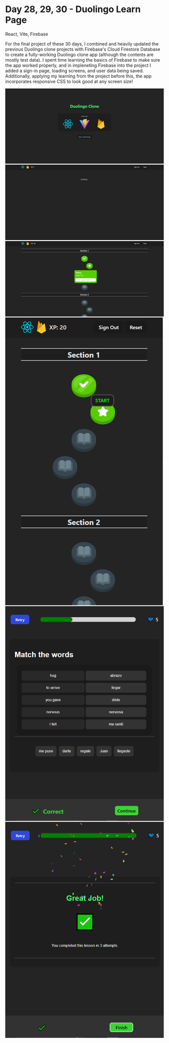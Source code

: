 # Day 28, 29, 30 - Duolingo Learn Page

React, Vite, Firebase

For the final project of these 30 days, I combined and heavily updated the previous Duolingo clone projects with Firebase's Cloud Firestore Database to create a fully-working Duolingo clone app (although the contents are mostly test data). I spent time learning the basics of Firebase to make sure the app worked properly, and in impleneting Firebase into the project I added a sign-in page, loading screens, and user data being saved. 
Additionally, applying my learning from the project before this, the app incorporates responsive CSS to look good at any screen size!

![alt text](readme_preview.png "Sign-In Page")
![alt text](readme_preview_1.png "Loading the Learn Page")
![alt text](readme_preview_2.png "Learn Page on Desktop")
![alt text](readme_preview_3.png "Learn Page on Mobile")
![alt text](readme_preview_4.png "Lesson page on Mobile")
![alt text](readme_preview_5.png "Lesson Complete on Mobile")